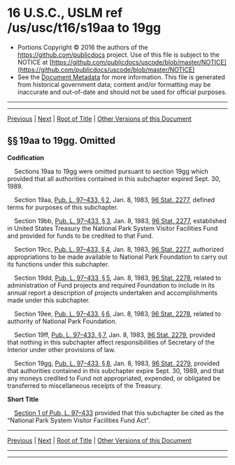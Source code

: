 ---
---

# 16 U.S.C., USLM ref /us/usc/t16/s19aa to 19gg

* Portions Copyright © 2016 the authors of the https://github.com/publicdocs project.
  Use of this file is subject to the NOTICE at [https://github.com/publicdocs/uscode/blob/master/NOTICE](https://github.com/publicdocs/uscode/blob/master/NOTICE)
* See the [Document Metadata](././../../../../..//README.md) for more information.
  This file is generated from historical government data; content and/or formatting may be inaccurate and out-of-date and should not be used for official purposes.

----------
----------

[Previous](./../../../../..//us/usc/t16/ch1/schIII–A/m__us_usc_t16_ch1_schIII–A.md) | [Next](./../../../../..//us/usc/t16/ch1/schIII–B/m__us_usc_t16_ch1_schIII–B.md) | [Root of Title](./../../../../../) | [Other Versions of this Document](https://publicdocs.github.io/go/links?ns=uslm&ref=%2Fus%2Fusc%2Ft16%2Fs19aa+to+19gg)

## §§ 19aa to 19gg. Omitted

 __Codification__ 

    Sections 19aa to 19gg were omitted pursuant to section 19gg which provided that all authorities contained in this subchapter expired Sept. 30, 1989.

    Section 19aa, [Pub. L. 97–433, § 2][/us/pl/97/433/s2], Jan. 8, 1983, [96 Stat. 2277][/us/stat/96/2277], defined terms for purposes of this subchapter.

    Section 19bb, [Pub. L. 97–433, § 3][/us/pl/97/433/s3], Jan. 8, 1983, [96 Stat. 2277][/us/stat/96/2277], established in United States Treasury the National Park System Visitor Facilities Fund and provided for funds to be credited to that Fund.

    Section 19cc, [Pub. L. 97–433, § 4][/us/pl/97/433/s4], Jan. 8, 1983, [96 Stat. 2277][/us/stat/96/2277], authorized appropriations to be made available to National Park Foundation to carry out its functions under this subchapter.

    Section 19dd, [Pub. L. 97–433, § 5][/us/pl/97/433/s5], Jan. 8, 1983, [96 Stat. 2278][/us/stat/96/2278], related to administration of Fund projects and required Foundation to include in its annual report a description of projects undertaken and accomplishments made under this subchapter.

    Section 19ee, [Pub. L. 97–433, § 6][/us/pl/97/433/s6], Jan. 8, 1983, [96 Stat. 2278][/us/stat/96/2278], related to authority of National Park Foundation.

    Section 19ff, [Pub. L. 97–433, § 7][/us/pl/97/433/s7], Jan. 8, 1983, [96 Stat. 2279][/us/stat/96/2279], provided that nothing in this subchapter affect responsibilities of Secretary of the Interior under other provisions of law.

    Section 19gg, [Pub. L. 97–433, § 8][/us/pl/97/433/s8], Jan. 8, 1983, [96 Stat. 2279][/us/stat/96/2279], provided that authorities contained in this subchapter expire Sept. 30, 1989, and that any moneys credited to Fund not appropriated, expended, or obligated be transferred to miscellaneous receipts of the Treasury.

 __Short Title__ 

    [Section 1 of Pub. L. 97–433][/us/pl/97/433/s1] provided that this subchapter be cited as the “National Park System Visitor Facilities Fund Act”.

----------

[Previous](./../../../../..//us/usc/t16/ch1/schIII–A/m__us_usc_t16_ch1_schIII–A.md) | [Next](./../../../../..//us/usc/t16/ch1/schIII–B/m__us_usc_t16_ch1_schIII–B.md) | [Root of Title](./../../../../../) | [Other Versions of this Document](https://publicdocs.github.io/go/links?ns=uslm&ref=%2Fus%2Fusc%2Ft16%2Fs19aa+to+19gg)

----------
----------

[/us/pl/97/433/s2]: https://publicdocs.github.io/go/links?ns=uslm&ref=%2Fus%2Fpl%2F97%2F433%2Fs2
[/us/stat/96/2277]: https://publicdocs.github.io/go/links?ns=uslm&ref=%2Fus%2Fstat%2F96%2F2277
[/us/pl/97/433/s3]: https://publicdocs.github.io/go/links?ns=uslm&ref=%2Fus%2Fpl%2F97%2F433%2Fs3
[/us/stat/96/2277]: https://publicdocs.github.io/go/links?ns=uslm&ref=%2Fus%2Fstat%2F96%2F2277
[/us/pl/97/433/s4]: https://publicdocs.github.io/go/links?ns=uslm&ref=%2Fus%2Fpl%2F97%2F433%2Fs4
[/us/stat/96/2277]: https://publicdocs.github.io/go/links?ns=uslm&ref=%2Fus%2Fstat%2F96%2F2277
[/us/pl/97/433/s5]: https://publicdocs.github.io/go/links?ns=uslm&ref=%2Fus%2Fpl%2F97%2F433%2Fs5
[/us/stat/96/2278]: https://publicdocs.github.io/go/links?ns=uslm&ref=%2Fus%2Fstat%2F96%2F2278
[/us/pl/97/433/s6]: https://publicdocs.github.io/go/links?ns=uslm&ref=%2Fus%2Fpl%2F97%2F433%2Fs6
[/us/stat/96/2278]: https://publicdocs.github.io/go/links?ns=uslm&ref=%2Fus%2Fstat%2F96%2F2278
[/us/pl/97/433/s7]: https://publicdocs.github.io/go/links?ns=uslm&ref=%2Fus%2Fpl%2F97%2F433%2Fs7
[/us/stat/96/2279]: https://publicdocs.github.io/go/links?ns=uslm&ref=%2Fus%2Fstat%2F96%2F2279
[/us/pl/97/433/s8]: https://publicdocs.github.io/go/links?ns=uslm&ref=%2Fus%2Fpl%2F97%2F433%2Fs8
[/us/stat/96/2279]: https://publicdocs.github.io/go/links?ns=uslm&ref=%2Fus%2Fstat%2F96%2F2279
[/us/pl/97/433/s1]: https://publicdocs.github.io/go/links?ns=uslm&ref=%2Fus%2Fpl%2F97%2F433%2Fs1


